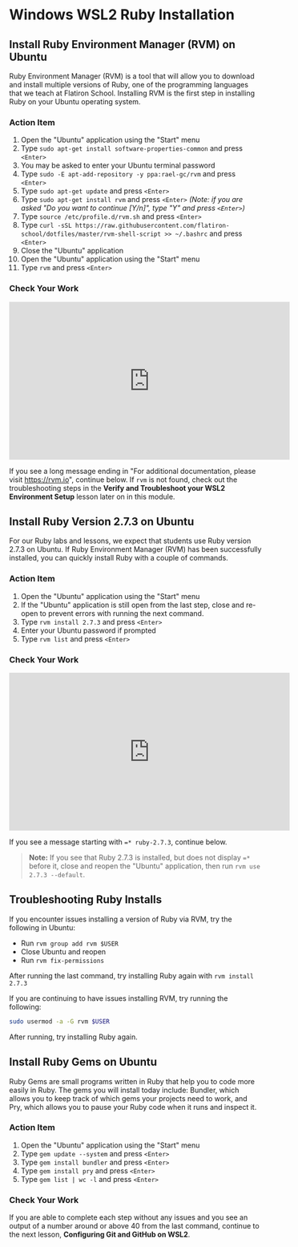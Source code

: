 # Windows WSL2 Ruby Installation

## Install Ruby Environment Manager (RVM) on Ubuntu

Ruby Environment Manager (RVM) is a tool that will allow you to download and
install multiple versions of Ruby, one of the programming languages that we
teach at Flatiron School. Installing RVM is the first step in installing Ruby on
your Ubuntu operating system.

### Action Item

1. Open the "Ubuntu" application using the "Start" menu
2. Type `sudo apt-get install software-properties-common` and press `<Enter>`
3. You may be asked to enter your Ubuntu terminal password
4. Type `sudo -E apt-add-repository -y ppa:rael-gc/rvm` and press `<Enter>`
5. Type `sudo apt-get update` and press `<Enter>`
6. Type `sudo apt-get install rvm` and press `<Enter>` _(Note: if you are asked
   "Do you want to continue [Y/n]", type "Y" and press `<Enter>`)_
7. Type `source /etc/profile.d/rvm.sh` and press `<Enter>`
8. Type `curl -sSL https://raw.githubusercontent.com/flatiron-school/dotfiles/master/rvm-shell-script >> ~/.bashrc` and press `<Enter>`
9. Close the "Ubuntu" application
10. Open the "Ubuntu" application using the "Start" menu
11. Type `rvm` and press `<Enter>`

### Check Your Work

<iframe width="560" height="315" src="https://www.youtube.com/embed/GErkBvGIGu0" frameborder="0" allow="accelerometer; autoplay; clipboard-write; encrypted-media; gyroscope; picture-in-picture" allowfullscreen></iframe>

If you see a long message ending in "For additional documentation, please visit
https://rvm.io", continue below. If `rvm` is not found, check out the
troubleshooting steps in the **Verify and Troubleshoot your WSL2 Environment
Setup** lesson later on in this module.

## Install Ruby Version 2.7.3 on Ubuntu

For our Ruby labs and lessons, we expect that students use Ruby version 2.7.3 on
Ubuntu. If Ruby Environment Manager (RVM) has been successfully installed, you
can quickly install Ruby with a couple of commands.

### Action Item

1. Open the "Ubuntu" application using the "Start" menu
2. If the "Ubuntu" application is still open from the last step, close and
   re-open to prevent errors with running the next command.
3. Type `rvm install 2.7.3` and press `<Enter>`
4. Enter your Ubuntu password if prompted
5. Type `rvm list` and press `<Enter>`

### Check Your Work

<iframe width="560" height="315" src="https://www.youtube.com/embed/RVwo7RPviNI" frameborder="0" allow="accelerometer; autoplay; clipboard-write; encrypted-media; gyroscope; picture-in-picture" allowfullscreen></iframe>

If you see a message starting with `=* ruby-2.7.3`, continue below.

> **Note:** If you see that Ruby 2.7.3 is installed, but does not display
> `=*` before it, close and reopen the "Ubuntu" application, then run
> `rvm use 2.7.3 --default`.

## Troubleshooting Ruby Installs

If you encounter issues installing a version of Ruby via RVM, try the following in Ubuntu:

- Run `rvm group add rvm $USER`
- Close Ubuntu and reopen
- Run `rvm fix-permissions`

After running the last command, try installing Ruby again with `rvm install 2.7.3`

If you are continuing to have issues installing RVM, try running the following:

```sh
sudo usermod -a -G rvm $USER
```

After running, try installing Ruby again.

## Install Ruby Gems on Ubuntu

Ruby Gems are small programs written in Ruby that help you to code more easily
in Ruby. The gems you will install today include: Bundler, which allows you to
keep track of which gems your projects need to work, and Pry, which allows you to
pause your Ruby code when it runs and inspect it.

### Action Item

1. Open the "Ubuntu" application using the "Start" menu
2. Type `gem update --system` and press `<Enter>`
3. Type `gem install bundler` and press `<Enter>`
4. Type `gem install pry` and press `<Enter>`
5. Type `gem list | wc -l` and press `<Enter>`

### Check Your Work

If you are able to complete each step without any issues and you see an output
of a number around or above 40 from the last command, continue to the next lesson,
**Configuring Git and GitHub on WSL2**.
